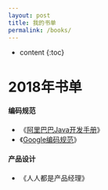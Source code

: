 ```yaml
---
layout: post
title: 我的书单
permalink: /books/
---
```


* content
{:toc}


2018年书单
=================================================================

#### 编码规范

+ 《<a href="https://pan.baidu.com/s/1DgVZ4iE2ogNYSzHmvts65g" target="_blank">阿里巴巴Java开发手册</a>》
+ 《<a href="https://pan.baidu.com/s/1dNpQTn8TpBKshilNTHhA5A" target="_blank">Google编码规范</a>》



#### 产品设计

- 《人人都是产品经理》

